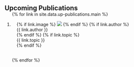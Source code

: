 <h2 id="up-publications" style="margin: 2px 0px -15px;">Upcoming Publications</h2>

<div class="publications">
<ol class="bibliography">

{% for link in site.data.up-publications.main %}

<li>
<div class="pub-row">
  <div class="col-sm-3 abbr" style="position: relative;padding-right: 15px;padding-left: 15px;">
    {% if link.image %} 
    <img src="{{ link.image }}" class="teaser img-fluid z-depth-1" style="width=100;height=40%">
    {% endif %}
    {% if link.author %} 
    <div style="margin-right: 10px;"> <abbr class="badge">{{ link.author }}</abbr> </div>
    {% endif %}
    {% if link.topic %} 
    <div style="margin-right: 10px;"> <abbr class="badge">{{ link.topic }}</abbr> </div>
    {% endif %}
  </div>
</div>
</li>

<br>

{% endfor %}

</ol>
</div>

